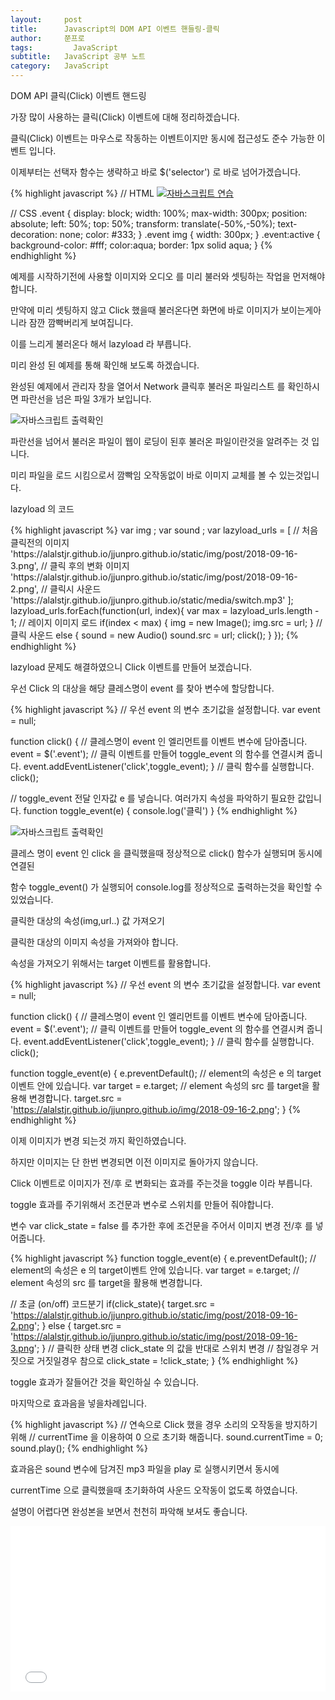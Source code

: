 ```yaml
---
layout:     post
title:      Javascript의 DOM API 이벤트 핸들링-클릭
author:     쭌프로
tags: 		  JavaScript
subtitle:   JavaScript 공부 노트
category:   JavaScript
---
```

<!-- Start Writing Below in Markdown -->

<div class="box">
	<div class="small-title">DOM API 클릭(Click) 이벤트 핸드링</div>
	<p>가장 많이 사용하는 클릭(Click) 이벤트에 대해 정리하겠습니다.</p>
	<p>클릭(Click) 이벤트는 마우스로 작동하는 이벤트이지만 동시에 접근성도 준수 가능한 이벤트 입니다.</p>
	<p>이제부터는 선택자 함수는 생략하고 바로 $('selector') 로 바로 넘어가겠습니다.</p>
{% highlight javascript %}
  // HTML
  <a href="#" class="event">
	<img src="https://alalstjr.github.io/jjunpro.github.io/img/2018-09-16-3.png" alt="자바스크립트 연습"/>
  </a>
	
  // CSS
  .event {
  	display: block;
  	width: 100%;
  	max-width: 300px;
  	position: absolute;
  	left: 50%;
  	top: 50%;
  	transform: translate(-50%,-50%);
  	text-decoration: none;
  	color: #333;
  }
  .event img {
  	width: 300px;
  }
  .event:active {
  	background-color: #fff;
  	color:aqua;
  	border: 1px solid aqua;
  }
{% endhighlight %}
<p>예제를 시작하기전에 사용할 이미지와 오디오 를 미리 불러와 셋팅하는 작업을 먼저해야합니다.</p>
<p>만약에 미리 셋팅하지 않고 Click 했을때 불러온다면 화면에 바로 이미지가 보이는게아니라 잠깐 깜빡버리게 보여집니다.</p>
<p>이를 느리게 불러온다 해서 lazyload 라 부릅니다.</p>
<p>미리 완성 된 예제를 통해 확인해 보도록 하겠습니다.</p>
<p>완성된 예제에서 관리자 창을 열어서 Network 클릭후 불러온 파일리스트 를 확인하시면 파란선을 넘은 파일 3개가 보입니다.</p>
<div class="img-box">
  <img src="https://alalstjr.github.io/jjunpro.github.io/img/2018-09-24-1.png" alt="자바스크립트 출력확인" />
</div>
<p>파란선을 넘어서 불러온 파일이 웹이 로딩이 된후 불러온 파일이란것을 알려주는 것 입니다.</p>
<p>미리 파일을 로드 시킴으로서 깜빡임 오작동없이 바로 이미지 교체를 볼 수 있는것입니다.</p>
<p>lazyload 의 코드</p>
{% highlight javascript %}
var img ;
var sound ;
var lazyload_urls = [
  // 처음 클릭전의 이미지
  'https://alalstjr.github.io/jjunpro.github.io/static/img/post/2018-09-16-3.png',
  // 클릭 후의 변화 이미지
  'https://alalstjr.github.io/jjunpro.github.io/static/img/post/2018-09-16-2.png',
  // 클릭시 사운드
  'https://alalstjr.github.io/jjunpro.github.io/static/media/switch.mp3'
];
lazyload_urls.forEach(function(url, index){
  var max = lazyload_urls.length - 1;
  // 레이지 이미지 로드
  if(index < max) {
    img = new Image();
    img.src = url;
  }
  // 클릭 사운드
  else {
    sound = new Audio()
    sound.src = url;
    click();
  }
});
{% endhighlight %}

<p>lazyload 문제도 해결하였으니 Click 이벤트를 만들어 보겠습니다.</p>
<p>우선 Click 의 대상을 해당 클레스명이 event 를 찾아 변수에 할당합니다.</p>
{% highlight javascript %}
  // 우선 event 의 변수 초기값을 설정합니다.
  var event = null;

  function click() {
	// 클레스명이 event 인 엘리먼트를 이벤트 변수에 담아줍니다.
	event = $('.event');
	// 클릭 이벤트를 만들어 toggle_event 의 함수를 연결시켜 줍니다.
	event.addEventListener('click',toggle_event);
  }
  // 클릭 함수를 실행합니다.
  click();

  // toggle_event 전달 인자값 e 를 넣습니다. 여러가지 속성을 파악하기 필요한 값입니다.
  function toggle_event(e) {
	console.log('클릭')
  }
{% endhighlight %}
<div class="img-box">
  <img src="https://alalstjr.github.io/jjunpro.github.io/img/2018-09-16-4.png" alt="자바스크립트 출력확인" />
</div>
<p>클레스 명이 event 인 click 을 클릭했을때 정상적으로 click() 함수가 실행되며 동시에 연결된</p>
<p>함수 toggle_event() 가 실행되어 console.log를 정상적으로 출력하는것을 확인할 수 있었습니다.</p>
</div>
<div class="box">
	<div class="small-title">클릭한 대상의 속성(img,url..) 값 가져오기</div>
	<p>클릭한 대상의 이미지 속성을 가져와야 합니다.</p>
	<p>속성을 가져오기 위해서는 target 이벤트를 활용합니다.</p>
{% highlight javascript %}
// 우선 event 의 변수 초기값을 설정합니다.
var event = null;

function click() {
  // 클레스명이 event 인 엘리먼트를 이벤트 변수에 담아줍니다.
  event = $('.event');
  // 클릭 이벤트를 만들어 toggle_event 의 함수를 연결시켜 줍니다.
  event.addEventListener('click',toggle_event);
}
// 클릭 함수를 실행합니다.
click();

function toggle_event(e) {
  e.preventDefault();
  // element의 속성은 e 의 target이벤트 안에 있습니다.
  var target = e.target;
  // element 속성의 src 를 target을 활용해 변경합니다.
  target.src = 'https://alalstjr.github.io/jjunpro.github.io/img/2018-09-16-2.png';
}
{% endhighlight %}
<p>이제 이미지가 변경 되는것 까지 확인하였습니다.</p>
<p>하지만 이미지는 단 한번 변경되면 이전 이미지로 돌아가지 않습니다.</p>
<p>Click 이벤트로 이미지가 전/후 로 변화되는 효과를 주는것을 toggle 이라 부릅니다.</p>
<p>toggle 효과를 주기위해서 조건문과 변수로 스위치를 만들어 줘야합니다.</p>
<p>변수 var click_state = false 를 추가한 후에 조건문을 주어서 이미지 변경 전/후 를 넣어줍니다.</p>

{% highlight javascript %}
function toggle_event(e) {
	e.preventDefault();
	// element의 속성은 e 의 target이벤트 안에 있습니다.
	var target = e.target;
	// element 속성의 src 를 target을 활용해 변경합니다.
  
  // 초글 (on/off) 코드분기
  if(click_state){
	  target.src = 'https://alalstjr.github.io/jjunpro.github.io/static/img/post/2018-09-16-2.png';
  } else {
	  target.src = 'https://alalstjr.github.io/jjunpro.github.io/static/img/post/2018-09-16-3.png';
  }
  // 클릭한 상태 변경 click_state 의 값을 반대로 스위치 변경
  // 참일경우 거짓으로 거짓일경우 참으로
  click_state = !click_state;
}
{% endhighlight %}
<p>toggle 효과가 잘들어간 것을 확인하실 수 있습니다.</p>
<p>마지막으로 효과음을 넣을차례입니다.</p>
{% highlight javascript %}
  // 연속으로 Click 했을 경우 소리의 오작동을 방지하기 위해
  // currentTime 을 이용하여 0 으로 초기화 해줍니다.
  sound.currentTime = 0;
  sound.play();
{% endhighlight %}
<p>효과음은 sound 변수에 담겨진 mp3 파일을 play 로 실행시키면서 동시에</p>
<p>currentTime 으로 클릭했을때 초기화하여 사운드 오작동이 없도록 하였습니다.</p>
<p>설명이 어렵다면 완성본을 보면서 천천히 파악해 보셔도 좋습니다.</p>
<iframe height='265' scrolling='no' title='API click 이벤트 ' src='//codepen.io/alalstjr/embed/QVREPx/?height=265&theme-id=0&default-tab=js,result&embed-version=2' frameborder='no' allowtransparency='true' allowfullscreen='true' style='width: 100%;'>See the Pen <a href='https://codepen.io/alalstjr/pen/QVREPx/'>API click 이벤트 </a> by alalstjr (<a href='https://codepen.io/alalstjr'>@alalstjr</a>) on <a href='https://codepen.io'>CodePen</a>.
</iframe>
</div>

